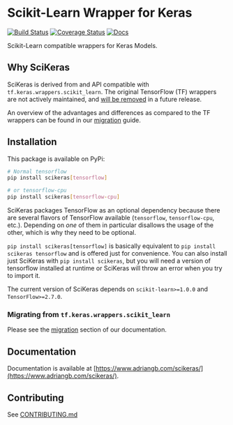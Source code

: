 # Scikit-Learn Wrapper for Keras

[![Build Status](https://github.com/adriangb/scikeras/workflows/Tests/badge.svg)](https://github.com/adriangb/scikeras/actions?query=workflow%3ATests+branch%3Amaster)
[![Coverage Status](https://codecov.io/gh/adriangb/scikeras/branch/master/graph/badge.svg)](https://codecov.io/gh/adriangb/scikeras)
[![Docs](https://github.com/adriangb/scikeras/workflows/Build%20Docs/badge.svg)](https://www.adriangb.com/scikeras/)

Scikit-Learn compatible wrappers for Keras Models.

## Why SciKeras

SciKeras is derived from and API compatible with `tf.keras.wrappers.scikit_learn`. The original TensorFlow (TF) wrappers are not actively maintained,
and [will be removed](https://github.com/tensorflow/tensorflow/pull/36137#issuecomment-726271760) in a future release.

An overview of the advantages and differences as compared to the TF wrappers can be found in our
[migration](https://www.adriangb.com/scikeras/stable/migration.html) guide.

## Installation

This package is available on PyPi:

```bash
# Normal tensorflow
pip install scikeras[tensorflow]

# or tensorflow-cpu
pip install scikeras[tensorflow-cpu]
```

SciKeras packages TensorFlow as an optional dependency because there are
several flavors of TensorFlow available (`tensorflow`, `tensorflow-cpu`, etc.).
Depending on _one_ of them in particular disallows the usage of the other, which is why
they need to be optional.

`pip install scikeras[tensorflow]` is basically equivalent to `pip install scikeras tensorflow`
and is offered just for convenience. You can also install just SciKeras with
`pip install scikeras`, but you will need a version of tensorflow installed at
runtime or SciKeras will throw an error when you try to import it.

The current version of SciKeras depends on `scikit-learn>=1.0.0` and `TensorFlow>=2.7.0`.

### Migrating from `tf.keras.wrappers.scikit_learn`

Please see the [migration](https://www.adriangb.com/scikeras/stable/migration.html) section of our documentation.

## Documentation

Documentation is available at [https://www.adriangb.com/scikeras/](https://www.adriangb.com/scikeras/).

## Contributing

See [CONTRIBUTING.md](https://github.com/adriangb/scikeras/blob/master/CONTRIBUTING.md)
